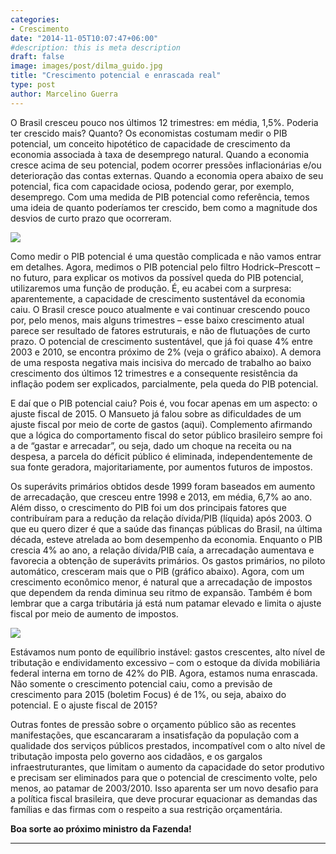 ```yaml
---
categories:
- Crescimento
date: "2014-11-05T10:07:47+06:00"
#description: this is meta description
draft: false
image: images/post/dilma_guido.jpg
title: "Crescimento potencial e enrascada real"
type: post
author: Marcelino Guerra
---
```


O Brasil cresceu pouco nos últimos 12 trimestres: em média, 1,5%. Poderia ter crescido mais? Quanto? Os economistas costumam medir o PIB potencial, um conceito hipotético de capacidade de crescimento da economia associada à taxa de desemprego natural. Quando a economia cresce acima de seu potencial, podem ocorrer pressões inflacionárias e/ou deterioração das contas externas. Quando a economia opera abaixo de seu potencial, fica com capacidade ociosa, podendo gerar, por exemplo, desemprego. Com uma medida de PIB potencial como referência, temos uma ideia de quanto poderíamos ter crescido, bem como a magnitude dos desvios de curto prazo que ocorreram.

![](../../images/post/pib_pot.png)

Como medir o PIB potencial é uma questão complicada e não vamos entrar em detalhes. Agora, medimos o PIB potencial pelo filtro Hodrick–Prescott – no futuro, para explicar os motivos da possível queda do PIB potencial, utilizaremos uma função de produção. É, eu acabei com a surpresa: aparentemente, a capacidade de crescimento sustentável da economia caiu. O Brasil cresce pouco atualmente e vai continuar crescendo pouco por, pelo menos, mais alguns trimestres – esse baixo crescimento atual parece ser resultado de fatores estruturais, e não de flutuações de curto prazo. O potencial de crescimento sustentável, que já foi quase 4% entre 2003 e 2010, se encontra próximo de 2% (veja o gráfico abaixo). A demora de uma resposta negativa mais incisiva do mercado de trabalho ao baixo crescimento dos últimos 12 trimestres e a consequente resistência da inflação podem ser explicados, parcialmente, pela queda do PIB potencial.

E daí que o PIB potencial caiu? Pois é, vou focar apenas em um aspecto: o ajuste fiscal de 2015. O Mansueto já falou sobre as dificuldades de um ajuste fiscal por meio de corte de gastos (aqui). Complemento afirmando que a lógica do comportamento fiscal do setor público brasileiro sempre foi a de “gastar e arrecadar”, ou seja, dado um choque na receita ou na despesa, a parcela do déficit público é eliminada, independentemente de sua fonte geradora, majoritariamente, por aumentos futuros de impostos.

Os superávits primários obtidos desde 1999 foram baseados em aumento de arrecadação, que cresceu entre 1998 e 2013, em média, 6,7% ao ano. Além disso, o crescimento do PIB foi um dos principais fatores que contribuíram para a redução da relação dívida/PIB (líquida) após 2003. O que eu quero dizer é que a saúde das finanças públicas do Brasil, na última década, esteve atrelada ao bom desempenho da economia. Enquanto o PIB crescia 4% ao ano, a relação dívida/PIB caía, a arrecadação aumentava e favorecia a obtenção de superávits primários. Os gastos primários, no piloto automático, cresceram mais que o PIB (gráfico abaixo). Agora, com um crescimento econômico menor, é natural que a arrecadação de impostos que dependem da renda diminua seu ritmo de expansão. Também é bom lembrar que a carga tributária já está num patamar elevado e limita o ajuste fiscal por meio de aumento de impostos.

![](../../images/post/desp.png?style=centerme)

Estávamos num ponto de equilíbrio instável: gastos crescentes, alto nível de tributação e endividamento excessivo – com o estoque da dívida mobiliária federal interna em torno de 42% do PIB. Agora, estamos numa enrascada. Não somente o crescimento potencial caiu, como a previsão de crescimento para 2015 (boletim Focus) é de 1%, ou seja, abaixo do potencial. E o ajuste fiscal de 2015?

Outras fontes de pressão sobre o orçamento público são as recentes manifestações, que escancararam a insatisfação da população com a qualidade dos serviços públicos prestados, incompatível com o alto nível de tributação imposta pelo governo aos cidadãos, e os gargalos infraestruturantes, que limitam o aumento da capacidade do setor produtivo e precisam ser eliminados para que o potencial de crescimento volte, pelo menos, ao patamar de 2003/2010. Isso aparenta ser um novo desafio para a política fiscal brasileira, que deve procurar equacionar as demandas das famílias e das firmas com o respeito a sua restrição orçamentária.

**Boa sorte ao próximo ministro da Fazenda!**

---
